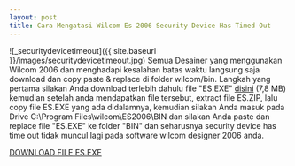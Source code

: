 ```yaml
---
layout: post
title: Cara Mengatasi Wilcom Es 2006 Security Device Has Timed Out
---
```




![_securitydevicetimeout]({{ site.baseurl }}/images/securitydevicetimeout.jpg)
Semua Desainer yang menggunakan Wilcom 2006 dan menghadapi kesalahan batas waktu langsung saja download dan copy paste & replace di folder wilcom/bin. Langkah yang pertama silakan Anda download terlebih dahulu
file "ES.EXE" [disini](http://vismuene.com/4sF5) (7,8 MB) kemudian setelah anda mendapatkan file tersebut, extract file ES.ZIP, lalu copy file ES.EXE yang ada didalamnya, kemudian  silakan Anda masuk pada Drive C:\Program Files\wilcom\ES2006\BIN dan silakan Anda paste dan replace file "ES.EXE" ke folder "BIN" dan seharusnya security device has time out tidak muncul lagi pada software wilcom designer 2006 anda.


[DOWNLOAD FILE ES.EXE](http://vismuene.com/4sF5)
